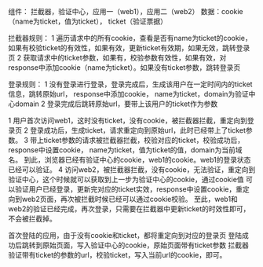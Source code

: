 组件：
拦截器，验证中心，应用一（web1），应用二（web2）
数据：cookie（name为ticket，值为ticket）， ticket（验证票据）


拦截器规则：
1 遍历请求中的所有cookie，查看是否有name为ticket的cookie，
如果有校验ticket的有效性，如果有效，更新ticket有效期，如果无效，跳转登录页
2 获取请求中的ticket参数，如果有，校验参数有效性，如果有效，对response中添加cookie（name为ticket）。如果没有ticket参数，跳转登录页


登录规则：
1 没有登录进行登录，登录完成后，生成该用户在一定时间内的ticket信息，跳转原始url，
response中添加cookie， name为ticket，domain为验证中心domain
2 登录完成后跳转原始url，要带上该用户的ticket作为参数


1 用户首次访问web1，这时没有ticket，没有cookie，被拦截器拦截，重定向到登录页
2 登录成功后，生成ticket，请求重定向到原始url，此时已经带上了ticket参数。
3 带上ticket参数的请求被拦截器拦截，校验对应的ticket，校验成功后，response中设置cookie，
    name为ticket，值为ticket的值，domain为当前域名。
  到此，浏览器已经有验证中心的cookie，web1的cookie。web1的登录状态已经可以验证。
4 访问web2，被拦截器拦截，没有cookie，无法验证，重定向到验证中心，这个时候就可以获取到上一步为验证中心的cookie，通过cookie值
    可以验证用户已经登录，更新完对应的ticket实效，response中设置cookie，重定向到web2页面，再次被拦截时候已经可以通过cookie校验。
至此，web1和web2的验证已经完成，再次登录，只需要在拦截器中更新ticket的时效性即可，不会被拦截掉。


首次登陆的应用，由于没有cookie和ticket，都将重定向到对应的登录页
登陆成功后跳转到原始页面，写入验证中心的cookie，原始页面带有ticket参数
拦截器验证带有ticket的参数的url，校验ticket，写入当前url的cookie，即可。